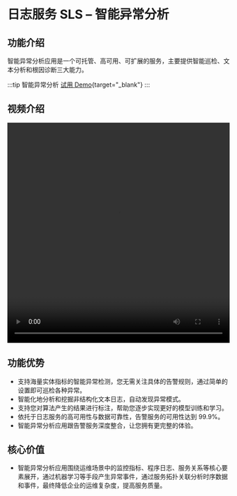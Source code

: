 # 日志服务 SLS – 智能异常分析

## 功能介绍

智能异常分析应用是一个可托管、高可用、可扩展的服务，主要提供智能巡检、文本分析和根因诊断三大能力。

:::tip 智能异常分析
[试用 Demo](/doc/playground/demo.html?dest=/lognext/app/ids/public-demo-aiops%3Fresource=/overview){target="_blank"}
:::

## 视频介绍

<video src="https://static-aliyun-doc.oss-cn-hangzhou.aliyuncs.com/file-manage-files/zh-CN/20230806/dfws/智能异常分析.mp4" controls="controls" width="100%" height="500" autoplay="autoplay">
您的浏览器不支持 video 标签。
</video>

## 功能优势

- 支持海量实体指标的智能异常检测，您无需关注具体的告警规则，通过简单的设置即可巡检各种异常。
- 智能化地分析和挖掘非结构化文本日志，自动发现异常模式。
- 支持您对算法产生的结果进行标注，帮助您逐步实现更好的模型训练和学习。
- 依托于日志服务的高可用性与数据可靠性，告警服务的可用性达到 99.9%。
- 智能异常分析应用跟告警服务深度整合，让您拥有更完整的体验。

## 核心价值

- 智能异常分析应用围绕运维场景中的监控指标、程序日志、服务关系等核心要素展开，通过机器学习等手段产生异常事件，通过服务拓扑关联分析时序数据和事件，最终降低企业的运维复杂度，提高服务质量。
